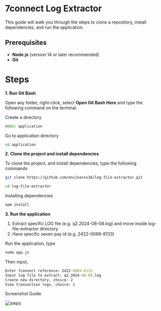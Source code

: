 # 7connect Log Extractor

This guide will walk you through the steps to clone a repository, install dependencies, and run the application.

## Prerequisites

- **Node.js** (version 14 or later recommended)
- **Git**


# Steps

**1. Run Git Bash**

   Open any folder, right-click, select **Open Git Bash Here** and type the following command on the terminal.

Create a directory
   
```cmd
mkdir application
```

  Go to application directory

```cmd
cd application
```

**2. Clone the project and install dependencies**

   To clone the project, and install dependencies, type the following commands

```bash
git clone https://github.com/encinares16/log-file-extractor.git
```

```bash
cd log-file-extractor
```

Installing dependencies

```bash
npm install
```

**3. Run the application**

1. Extract specific LOG file (e.g. q2.2024-08-08.log) and move inside log-file-extractor directory.
2. Have specific seven pay id (e.g. 2422-0069-8133)

Run the application, type

```bash
node app.js
```

Then input, 
```cmd
Enter 7connect reference: 2422-0069-8133
Input log file to extract: q2.2024-08-08.log
Create new directory, choice: 2
View transaction logs, choice: 1
```


Screenshot Guide

![steps](guide/step-guide.png)



